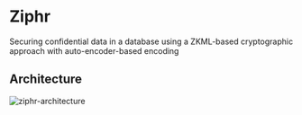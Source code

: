 # Ziphr
Securing confidential data in a database using a ZKML-based cryptographic approach with auto-encoder-based encoding

## Architecture 
![ziphr-architecture](https://i.ibb.co/GP1Jd7b/ZKML-ENC.png)
